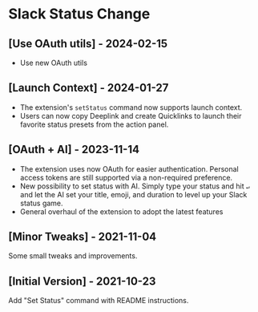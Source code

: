 # Slack Status Change

## [Use OAuth utils] - 2024-02-15

- Use new OAuth utils

## [Launch Context] - 2024-01-27

- The extension's `setStatus` command now supports launch context.
- Users can now copy Deeplink and create Quicklinks to launch their favorite status presets from the action panel.

## [OAuth + AI] - 2023-11-14

- The extension uses now OAuth for easier authentication. Personal access tokens are still supported via a non-required preference.
- New possibility to set status with AI. Simply type your status and hit `↵` and let the AI set your title, emoji, and duration to level up your Slack status game.
- General overhaul of the extension to adopt the latest features

## [Minor Tweaks] - 2021-11-04

Some small tweaks and improvements.

## [Initial Version] - 2021-10-23

Add "Set Status" command with README instructions.
